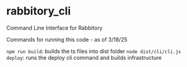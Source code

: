 # rabbitory_cli

Command Line Interface for Rabbitory

Commands for running this code - as of 3/18/25

`npm run build`: builds the ts files into dist folder
`node dist/cli/cli.js deploy`: runs the deploy cli command and builds infrastructure
